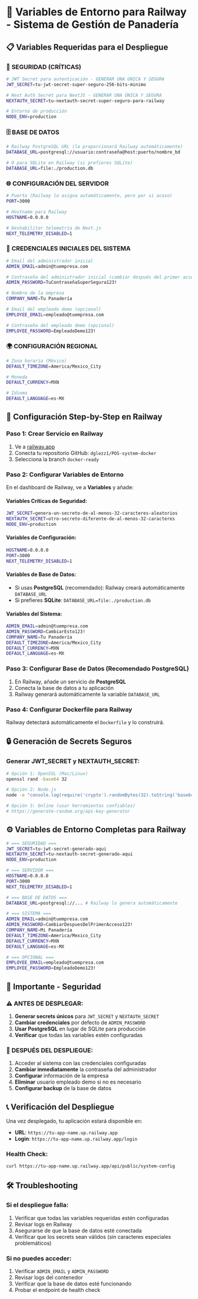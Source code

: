 # 🚀 Variables de Entorno para Railway - Sistema de Gestión de Panadería

## 📋 Variables Requeridas para el Despliegue

### 🔐 **SEGURIDAD (CRÍTICAS)**
```bash
# JWT Secret para autenticación - GENERAR UNA ÚNICA Y SEGURA
JWT_SECRET=tu-jwt-secret-super-seguro-256-bits-minimo

# Next Auth Secret para NextJS - GENERAR UNA ÚNICA Y SEGURA  
NEXTAUTH_SECRET=tu-nextauth-secret-super-seguro-para-railway

# Entorno de producción
NODE_ENV=production
```

### 🗄️ **BASE DE DATOS**
```bash
# Railway PostgreSQL URL (la proporcionará Railway automáticamente)
DATABASE_URL=postgresql://usuario:contraseña@host:puerto/nombre_bd

# O para SQLite en Railway (si prefieres SQLite)
DATABASE_URL=file:./production.db
```

### 🌐 **CONFIGURACIÓN DEL SERVIDOR**
```bash
# Puerto (Railway lo asigna automáticamente, pero por si acaso)
PORT=3000

# Hostname para Railway
HOSTNAME=0.0.0.0

# Deshabilitar telemetría de Next.js
NEXT_TELEMETRY_DISABLED=1
```

### 👤 **CREDENCIALES INICIALES DEL SISTEMA**
```bash
# Email del administrador inicial
ADMIN_EMAIL=admin@tuempresa.com

# Contraseña del administrador inicial (cambiar después del primer acceso)
ADMIN_PASSWORD=TuContraseñaSuperSegura123!

# Nombre de la empresa
COMPANY_NAME=Tu Panadería

# Email del empleado demo (opcional)
EMPLOYEE_EMAIL=empleado@tuempresa.com

# Contraseña del empleado demo (opcional)
EMPLOYEE_PASSWORD=EmpleadoDemo123!
```

### 🌍 **CONFIGURACIÓN REGIONAL**
```bash
# Zona horaria (México)
DEFAULT_TIMEZONE=America/Mexico_City

# Moneda
DEFAULT_CURRENCY=MXN

# Idioma
DEFAULT_LANGUAGE=es-MX
```

## 🔧 Configuración Step-by-Step en Railway

### Paso 1: Crear Servicio en Railway
1. Ve a [railway.app](https://railway.app)
2. Conecta tu repositorio GitHub: `dglezz1/POS-system-docker`
3. Selecciona la branch `docker-ready`

### Paso 2: Configurar Variables de Entorno
En el dashboard de Railway, ve a **Variables** y añade:

#### **Variables Críticas de Seguridad:**
```bash
JWT_SECRET=genera-un-secreto-de-al-menos-32-caracteres-aleatorios
NEXTAUTH_SECRET=otro-secreto-diferente-de-al-menos-32-caracteres
NODE_ENV=production
```

#### **Variables de Configuración:**
```bash
HOSTNAME=0.0.0.0
PORT=3000
NEXT_TELEMETRY_DISABLED=1
```

#### **Variables de Base de Datos:**
- Si usas **PostgreSQL** (recomendado): Railway creará automáticamente `DATABASE_URL`
- Si prefieres **SQLite**: `DATABASE_URL=file:./production.db`

#### **Variables del Sistema:**
```bash
ADMIN_EMAIL=admin@tuempresa.com
ADMIN_PASSWORD=CambiarEsto123!
COMPANY_NAME=Tu Panadería
DEFAULT_TIMEZONE=America/Mexico_City
DEFAULT_CURRENCY=MXN
DEFAULT_LANGUAGE=es-MX
```

### Paso 3: Configurar Base de Datos (Recomendado PostgreSQL)
1. En Railway, añade un servicio de **PostgreSQL**
2. Conecta la base de datos a tu aplicación
3. Railway generará automáticamente la variable `DATABASE_URL`

### Paso 4: Configurar Dockerfile para Railway
Railway detectará automáticamente el `Dockerfile` y lo construirá.

## 🔒 Generación de Secrets Seguros

### Generar JWT_SECRET y NEXTAUTH_SECRET:
```bash
# Opción 1: OpenSSL (Mac/Linux)
openssl rand -base64 32

# Opción 2: Node.js
node -e "console.log(require('crypto').randomBytes(32).toString('base64'))"

# Opción 3: Online (usar herramientas confiables)
# https://generate-random.org/api-key-generator
```

## ⚙️ Variables de Entorno Completas para Railway

```bash
# === SEGURIDAD ===
JWT_SECRET=tu-jwt-secret-generado-aqui
NEXTAUTH_SECRET=tu-nextauth-secret-generado-aqui
NODE_ENV=production

# === SERVIDOR ===
HOSTNAME=0.0.0.0
PORT=3000
NEXT_TELEMETRY_DISABLED=1

# === BASE DE DATOS ===
DATABASE_URL=postgresql://... # Railway lo genera automáticamente

# === SISTEMA ===
ADMIN_EMAIL=admin@tuempresa.com
ADMIN_PASSWORD=CambiarDespuesDelPrimerAcceso123!
COMPANY_NAME=Mi Panadería
DEFAULT_TIMEZONE=America/Mexico_City
DEFAULT_CURRENCY=MXN
DEFAULT_LANGUAGE=es-MX

# === OPCIONAL ===
EMPLOYEE_EMAIL=empleado@tuempresa.com
EMPLOYEE_PASSWORD=EmpleadoDemo123!
```

## 🚨 Importante - Seguridad

### ⚠️ **ANTES DE DESPLEGAR:**
1. **Generar secrets únicos** para `JWT_SECRET` y `NEXTAUTH_SECRET`
2. **Cambiar credenciales** por defecto de `ADMIN_PASSWORD`
3. **Usar PostgreSQL** en lugar de SQLite para producción
4. **Verificar** que todas las variables estén configuradas

### 🔐 **DESPUÉS DEL DESPLIEGUE:**
1. Acceder al sistema con las credenciales configuradas
2. **Cambiar inmediatamente** la contraseña del administrador
3. **Configurar** información de la empresa
4. **Eliminar** usuario empleado demo si no es necesario
5. **Configurar backup** de la base de datos

## 📞 Verificación del Despliegue

Una vez desplegado, tu aplicación estará disponible en:
- **URL**: `https://tu-app-name.up.railway.app`
- **Login**: `https://tu-app-name.up.railway.app/login`

### Health Check:
```bash
curl https://tu-app-name.up.railway.app/api/public/system-config
```

## 🛠️ Troubleshooting

### Si el despliegue falla:
1. Verificar que todas las variables requeridas estén configuradas
2. Revisar logs en Railway
3. Asegurarse de que la base de datos esté conectada
4. Verificar que los secrets sean válidos (sin caracteres especiales problemáticos)

### Si no puedes acceder:
1. Verificar `ADMIN_EMAIL` y `ADMIN_PASSWORD`
2. Revisar logs del contenedor
3. Verificar que la base de datos esté funcionando
4. Probar el endpoint de health check
